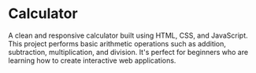 # Calculator
A clean and responsive calculator built using HTML, CSS, and JavaScript. This project performs basic arithmetic operations such as addition, subtraction, multiplication, and division. It's perfect for beginners who are learning how to create interactive web applications.
